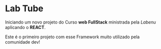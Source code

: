 # Lab Tube

Iniciando um novo projeto do Curso **web FullStack** ministrada pela  *Labenu* aplicando
o **REACT**.

Este é o primeiro projeto com esse Framework muito utilizado pela comunidade dev!